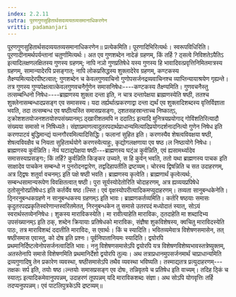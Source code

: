 ```yaml
---
index: 2.2.11
sutra: पूरणगुणसुहितार्थसदव्ययतव्यसमानाधिकरणेन
vritti: padamanjari
---
```


 पूरणगुणसुहितार्थसदव्ययतव्यसमानाधिकरणेन॥ प्रत्येकमिति। पूरणादिभिरित्यर्थः। स्वरूपविधिरिति। पूरणादीनामर्थपर्यन्तानां चतुर्णामित्यर्थः। अत एव गुणशब्देन नादेङं ग्रहणम्, किं तर्हि ? ठ्सत्वे निविशतेऽपैतिऽ इत्यादिलक्षणलक्षितस्य गुणस्य ग्रहणम्; नापि नञो गुणप्रतिषेधे यस्य गुणस्य हि भावादिवत्प्रवृत्तिनिमितमात्रस्य ग्रहणम्, सामान्यादेरपि प्रसङ्गात्; नापि लोकप्रसिद्धस्य शुक्लादेरेव ग्रहणम्, कण्टकस्य तैक्ष्ण्यमित्यादेरपीष्टत्वात्; गुणशब्देन च केवलगुणवाचिनो गुणोपसर्जनद्रव्यवाचिनश्च व्याप्तिन्यायाश्रयेण गृह्यन्ते। तत्र गुणस्य गुण्यपेक्षत्वात्केवलगुणवचनैर्गुणेन समासनिषेधः----कण्टकस्य तैक्ष्ण्यमिति। गुणवचनैस्तु तत्सम्बन्धिनो निषेधः----ब्राह्मणस्य शुक्ला दन्ता इति, न चात्र दन्तापेक्षया ब्राह्मणस्येति षष्ठी, ततश्च शुक्लेनासम्बन्धादप्रसङ्ग एव समासस्य। यदा तर्ह्यर्थात्प्रकरणाद्वा दन्ता द्यर्थं एव शुक्लादिशब्दस्य वृत्तिर्विज्ञाता भवति, तदा तत्सम्बन्ध एव षष्ठीत्यस्ति समासप्रसङ्गः, ठ्शतसहस्रान्ताच्च निष्कात्ऽ, ठ्क्रोशशतयोजनशतयोरुपसंख्यानम्ऽ ठ्खारीशतमपि न ददातिऽ इत्यादि मुनित्रयप्रयोगाद् गोविंशतिरित्यादौ संख्यया समासो न निषिध्यते। संज्ञाप्रमाणत्वादुतरपदार्थप्राधान्यमित्यादिप्रयोगदर्शनादनित्यो गुणेन निषेध इति करणपाटवं बुद्धिमान्द्यं यत्नगौरवमित्यादिसिद्धिः। फलानां सुहित इति। करणस्यैव शेषत्वविवक्षया षष्ठी, शेषत्वविवक्षैव च नियता सुहितार्थयोगे करणस्येत्याहुः, कृद्योगलक्षणाया एव षष्ठ।ल निष्ठायोगे निषेधः। ब्राह्मणस्य कुर्वन्निति। नेयं घटाद्यपेक्षया षष्ठी---ब्राह्मणस्य घट्ंअ कुर्वन्निति, एवं ह्यसामर्थ्यादेव समासस्याप्रसङ्गः; किं तर्हि? कुर्वन्निति किङ्कर उच्यते, स हि कुर्वन् भवति, ततो यथा ब्राह्मणस्य पाचक इति साक्षादेव पाचकेन सम्बन्धो न पुनरोदनद्वारेण, तद्वदिहापतीति द्रष्टव्यम्। चोरस्य द्विषन्निति च सत उदाहरणम्, अत्र ठ्द्विषः शतुर्वा वचनम्ऽ इति पक्षे षष्ठी भवति। ब्राह्मणस्य कृत्वेति। ब्राह्मणार्थं कृत्वेत्यर्थः, सम्बन्धसामान्यरूपेण विवक्षितत्वात् षष्ठी। पुरा सूर्यस्योदेतोरिति चोदाहरणम्, अत्र ह्यव्ययप्रपिषेधे ठ्तोसुनोरप्रतिषेधःऽ इति कर्तर्येव षष्ठ।ल्स्ति। एवं वृक्षस्योपरीत्यादिकमप्युदाहरणम्। तव्यता सानुबन्धकेनेति। ठ्निरनुबन्धकग्रहणे न सानुबन्धकस्य ग्रहणम्ऽ इति भावः। ब्राह्मणकर्तव्यमिति। कर्तरि षष्ठयाः समासः कृदुतरपदप्रकृतिस्वरेणान्तस्वरितमेतत्, निरनुबन्धकेन तु समासे उतरपदं मध्योदातं स्यात्, सोऽयं स्वरार्थस्तव्येननिषेधः। शुकस्य माराविकस्येति। मा रावीत्याहेति माराविकः, ठ्तदाहेति मा शब्दादिभ्य उपसंख्यानम्ऽ इति ठक्, शब्देन क्रियायाः प्रतिषेधको माराविकः, संज्ञैषा शुकविशेषस्य, क्वचितु माराविदस्येति पाठः, तत्र माराविशब्दं ददातीति माराविदः, स एवार्थः। किं च स्यादिति। भवितव्यमेवात्र विशेषणसमासेन, तत् षष्ठीसमास एवास्तु, को दोष इति प्रश्नः। पूर्वनिपातानियमः स्यादिति। द्वयोरपि प्रथमानिर्दिष्टत्वेनोपसर्जनत्वादिति भावः। ननु विशेषणसमासेऽपि द्वयोरपि यत्र विशेषणविशेष्यभावस्तत्रेष्युक्तम्, अतस्तेनापि समासे विशेषणमिति प्रथमानिर्देशो द्वयोरपि तुल्यः। अथ तत्राप्रधानमुपसर्जनमार्थं चाप्राधान्यमिति द्रव्यगुणादिषु तेन प्रकारेण व्यवस्था, षष्ठीसमासेऽपि तथैव व्यवस्था भविष्यति। तस्माद्यतत्र प्रत्युदाहरणम्---तक्षकः सर्प इति, तयोः षष्ठ।ल्न्तयोः समासप्रसङ्ग एव दोषः, तन्निवृतये च प्रतिषेध इति वाच्यम्। तदिह ठ्किं च स्यात्ऽ इत्यादिकमेवानुपपन्नम्, उदाहरणं तूपपन्नम् यदि माराविकशब्दः संज्ञा। अथ सोऽपि योगवृत्तिः तर्हि तदप्यनुपपन्नम्। एवं पाटलिपुत्रकेऽपि द्रष्टव्यम्॥